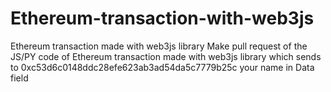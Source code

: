 # Ethereum-transaction-with-web3js
Ethereum transaction made with web3js library
Make pull request of the JS/PY code of Ethereum transaction made with web3js library which sends to 0xc53d6c0148ddc28efe623ab3ad54da5c7779b25c your name in Data field

